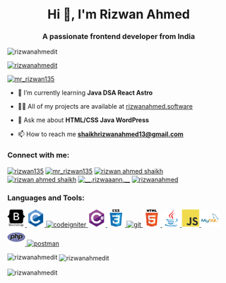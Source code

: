 <h1 align="center">Hi 👋, I'm Rizwan Ahmed</h1>
<h3 align="center">A passionate frontend developer from India</h3>

<p align="left"> <img src="https://komarev.com/ghpvc/?username=rizwanahmedit&label=Profile%20views&color=0e75b6&style=flat" alt="rizwanahmedit" /> </p>

<p align="left"> <a href="https://github.com/ryo-ma/github-profile-trophy"><img src="https://github-profile-trophy.vercel.app/?username=rizwanahmedit" alt="rizwanahmedit" /></a> </p>

<p align="left"> <a href="https://twitter.com/mr_rizwan135" target="blank"><img src="https://img.shields.io/twitter/follow/mr_rizwan135?logo=twitter&style=for-the-badge" alt="mr_rizwan135" /></a> </p>

- 🌱 I’m currently learning **Java DSA React Astro**

- 👨‍💻 All of my projects are available at [rizwanahmed.software](rizwanahmed.software)

- 💬 Ask me about **HTML/CSS Java WordPress**

- 📫 How to reach me **shaikhrizwanahmed13@gmail.com**

<h3 align="left">Connect with me:</h3>
<p align="left">
<a href="https://codepen.io/rizwan135" target="blank"><img align="center" src="https://raw.githubusercontent.com/rahuldkjain/github-profile-readme-generator/master/src/images/icons/Social/codepen.svg" alt="rizwan135" height="30" width="40" /></a>
<a href="https://twitter.com/mr_rizwan135" target="blank"><img align="center" src="https://raw.githubusercontent.com/rahuldkjain/github-profile-readme-generator/master/src/images/icons/Social/twitter.svg" alt="mr_rizwan135" height="30" width="40" /></a>
<a href="https://linkedin.com/in/rizwan ahmed shaikh" target="blank"><img align="center" src="https://raw.githubusercontent.com/rahuldkjain/github-profile-readme-generator/master/src/images/icons/Social/linked-in-alt.svg" alt="rizwan ahmed shaikh" height="30" width="40" /></a>
<a href="https://fb.com/rizwan ahmed shaikh" target="blank"><img align="center" src="https://raw.githubusercontent.com/rahuldkjain/github-profile-readme-generator/master/src/images/icons/Social/facebook.svg" alt="rizwan ahmed shaikh" height="30" width="40" /></a>
<a href="https://instagram.com/__.rizwaaann.__" target="blank"><img align="center" src="https://raw.githubusercontent.com/rahuldkjain/github-profile-readme-generator/master/src/images/icons/Social/instagram.svg" alt="__.rizwaaann.__" height="30" width="40" /></a>
<a href="https://www.codechef.com/users/rizwanahmed" target="blank"><img align="center" src="https://cdn.jsdelivr.net/npm/simple-icons@3.1.0/icons/codechef.svg" alt="rizwanahmed" height="30" width="40" /></a>
</p>

<h3 align="left">Languages and Tools:</h3>
<p align="left"> <a href="https://getbootstrap.com" target="_blank" rel="noreferrer"> <img src="https://raw.githubusercontent.com/devicons/devicon/master/icons/bootstrap/bootstrap-plain-wordmark.svg" alt="bootstrap" width="40" height="40"/> </a> <a href="https://www.cprogramming.com/" target="_blank" rel="noreferrer"> <img src="https://raw.githubusercontent.com/devicons/devicon/master/icons/c/c-original.svg" alt="c" width="40" height="40"/> </a> <a href="https://codeigniter.com" target="_blank" rel="noreferrer"> <img src="https://cdn.worldvectorlogo.com/logos/codeigniter.svg" alt="codeigniter" width="40" height="40"/> </a> <a href="https://www.w3schools.com/cs/" target="_blank" rel="noreferrer"> <img src="https://raw.githubusercontent.com/devicons/devicon/master/icons/csharp/csharp-original.svg" alt="csharp" width="40" height="40"/> </a> <a href="https://www.w3schools.com/css/" target="_blank" rel="noreferrer"> <img src="https://raw.githubusercontent.com/devicons/devicon/master/icons/css3/css3-original-wordmark.svg" alt="css3" width="40" height="40"/> </a> <a href="https://git-scm.com/" target="_blank" rel="noreferrer"> <img src="https://www.vectorlogo.zone/logos/git-scm/git-scm-icon.svg" alt="git" width="40" height="40"/> </a> <a href="https://www.w3.org/html/" target="_blank" rel="noreferrer"> <img src="https://raw.githubusercontent.com/devicons/devicon/master/icons/html5/html5-original-wordmark.svg" alt="html5" width="40" height="40"/> </a> <a href="https://www.java.com" target="_blank" rel="noreferrer"> <img src="https://raw.githubusercontent.com/devicons/devicon/master/icons/java/java-original.svg" alt="java" width="40" height="40"/> </a> <a href="https://developer.mozilla.org/en-US/docs/Web/JavaScript" target="_blank" rel="noreferrer"> <img src="https://raw.githubusercontent.com/devicons/devicon/master/icons/javascript/javascript-original.svg" alt="javascript" width="40" height="40"/> </a> <a href="https://www.mysql.com/" target="_blank" rel="noreferrer"> <img src="https://raw.githubusercontent.com/devicons/devicon/master/icons/mysql/mysql-original-wordmark.svg" alt="mysql" width="40" height="40"/> </a> <a href="https://www.php.net" target="_blank" rel="noreferrer"> <img src="https://raw.githubusercontent.com/devicons/devicon/master/icons/php/php-original.svg" alt="php" width="40" height="40"/> </a> <a href="https://postman.com" target="_blank" rel="noreferrer"> <img src="https://www.vectorlogo.zone/logos/getpostman/getpostman-icon.svg" alt="postman" width="40" height="40"/> </a> </p>

<p><img align="left" src="https://github-readme-stats.vercel.app/api/top-langs?username=rizwanahmedit&show_icons=true&locale=en&layout=compact" alt="rizwanahmedit" /></p>

<p>&nbsp;<img align="center" src="https://github-readme-stats.vercel.app/api?username=rizwanahmedit&show_icons=true&locale=en" alt="rizwanahmedit" /></p>

<p><img align="center" src="https://github-readme-streak-stats.herokuapp.com/?user=rizwanahmedit&" alt="rizwanahmedit" /></p>
